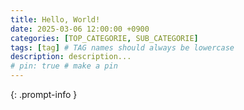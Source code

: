 ```yaml
---
title: Hello, World!
date: 2025-03-06 12:00:00 +0900
categories: [TOP_CATEGORIE, SUB_CATEGORIE]
tags: [tag] # TAG names should always be lowercase
description: description...
# pin: true # make a pin
---
```

> 
{: .prompt-info }